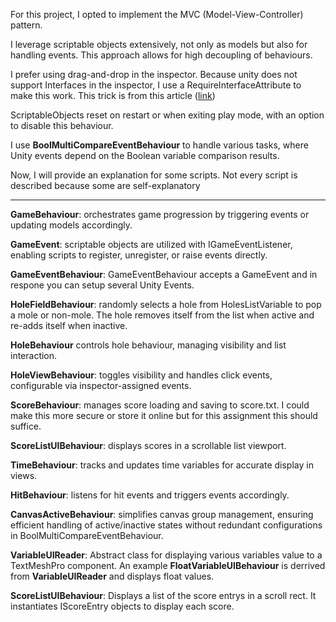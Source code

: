 For this project, I opted to implement the MVC (Model-View-Controller) pattern.

I leverage scriptable objects extensively, not only as models but also for handling events. This approach allows for high decoupling of behaviours. 

I prefer using drag-and-drop in the inspector. Because unity does not support Interfaces in the inspector, I use a RequireInterfaceAttribute to make this work. This trick is from this article ([link](https://www.patrykgalach.com/2020/01/27/assigning-interface-in-unity-inspector/))

ScriptableObjects reset on restart or when exiting play mode, with an option to disable this behaviour. 

I use **BoolMultiCompareEventBehaviour** to handle various tasks, where Unity events depend on the Boolean variable comparison results.

Now, I will provide an explanation for some scripts. Not every script is described because some are self-explanatory

-------------------------------------------------------------------------------------------------------------------------

**GameBehaviour**: orchestrates game progression by triggering events or updating models accordingly.

**GameEvent**: scriptable objects are utilized with IGameEventListener, enabling scripts to register, unregister, or raise events directly.

**GameEventBehaviour**: GameEventBehaviour accepts a GameEvent and in respone you can setup several Unity Events. 

**HoleFieldBehaviour**: randomly selects a hole from HolesListVariable to pop a mole or non-mole. The hole removes itself from the list when active and re-adds itself when inactive.

**HoleBehaviour** controls hole behaviour, managing visibility and list interaction.

**HoleViewBehaviour**: toggles visibility and handles click events, configurable via inspector-assigned events.

**ScoreBehaviour**: manages score loading and saving to score.txt. I could make this more secure or store it online but for this assignment this should suffice.

**ScoreListUIBehaviour**: displays scores in a scrollable list viewport.

**TimeBehaviour**: tracks and updates time variables for accurate display in views.

**HitBehaviour**: listens for hit events and triggers events accordingly.

**CanvasActiveBehaviour**: simplifies canvas group management, ensuring efficient handling of active/inactive states without redundant configurations in BoolMultiCompareEventBehaviour.

**VariableUIReader**: Abstract class for displaying various variables value to a TextMeshPro component. An example **FloatVariableUIBehaviour** is derrived from **VariableUIReader** and displays float values.

**ScoreListUIBehaviour**: Displays a list of the score entrys in a scroll rect. It instantiates IScoreEntry objects to display each score.

